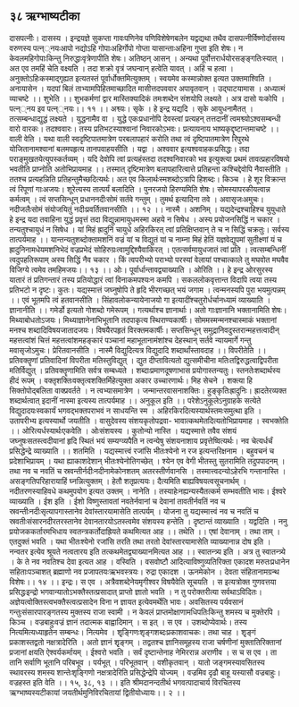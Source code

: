 ## ३८ ऋग्भाष्यटीका
दासपत्नीः। दासस्य । इन्द्रयज्ञे सुकप्ता गावःपणिनेव पणिविशेषेणबलेन यद्वद्यथा तथैव दासपत्नीर्विष्णोर्दासस्य वरुणस्य पत्न््नयःआपो नद्योऽहि गोपाःअहिर्गोपो गोप्ता यासान्ताःअहिना गुप्ता इति शेषः। न केवलमहिगोपाःकिन्तु निरुद्धाःवृत्रेणापीति शेषः। अतिष्ठन् आसन् । अन्यथा पूर्वोत्तरार्धयोरसङ्ङ्गतिःस्यात् । अत एव तमहिं चेति वक्ष्यति । तदा शक्रो वृत्रं जघन्वान् हत्वेति यावत् । अहिं च हत्वा । अनुक्तोऽहिःकस्माद्गृह्यत इत्यतस्तं पूर्वार्धोक्तमित्युक्तम् । स्वयमेव कस्मान्नोक्त इत्यत उक्तमाश्विति । अनायासेन । यदपां बिलं ताभ्यामपिहितमाच्छादित मासीत्तदपववार अपावृतवान् । उद्घाटयामास । अध्यात्मं व्याचष्टे ।। शुभेति ।। शुभकर्मणां द्वार मास्तिक्यादिकं तमःशब्देन संशयोपि लक्ष्यते । अत्र दासो यःकोपि । पत्न््नय इव पत्न््नयः।। ११ ।।
अश्व्यः। सृके । हे इन्द्र यद्यदि । सृके आयुधनामैतत् । तत्सम्बन्धाद्युद्धं लक्ष्यते । युद्धनामैव वा । युद्धे एकःप्रधानोपि देवस्त्वां प्रत्यहन् तत्तदानीं त्वमश्व्योऽश्वसम्बन्धी वारो वारकः। तदश्ववारः। तस्य प्रतिभटस्याश्वानां निवारकोऽभवः। प्रत्यायनाय भाष्यकृद्दृष्टान्तमाचष्टे ।। वाली वेति । यथा वाली स्वदृष्टिपातमात्रेण परबलापहारं करोति तथा त्वं दृष्टिपातमात्रेण रिपुरथे योजितानामश्वानां बलमपहृत्य तानपवाहयसीति । यद्वा । अश्ववार इत्यश्ववाहकःप्रसिद्धः। तदा पराङ्मुखतयेत्युपस्कर्तव्यम् । यदि देवोपि त्वां प्रत्यहंस्तदा तदश्वनिवारको भव इत्युक्त्या प्रथमं तावत्प्रहारविषयो भवतीति प्राप्नोति अतोभिप्रायमाह ।। तस्मात् दृष्टिमात्रेण बलापहारित्वात्ते प्रतिहन्ता कश्चिद्देवोपि नैवास्तीति । ततश्च प्रत्यहन्निति प्रतिहन्तुमैच्छदित्यर्थः। अत एव किलार्थःस्मशब्दोऽत्रापि हिशब्दः। किञ्च । हे शूर विक्रान्त त्वं रिपूणां गाःअजयः। शूरेत्यस्य तात्पर्यं बलादिति । पुनरजयो हिरण्यमिति शेषः। सोमस्यापरकीयत्वान्न कर्मत्वम् । त्वं सप्तसिन्धून् प्रधाननदीःसोमं सर्तवे गन्तुम् । तुमर्थ इत्यादिना तवे । अवासृजःअमुचः। नदीजलैःसोमं संयोजयितुं नदीःप्रवर्तितवानसीति ।। १२ ।।
नास्मै । अशनिम् । यद्यदेन्द्रश्चाहिश्च युयुधाते हे इन्द्र यदा तवाहिना युद्धं प्रवृत्तं तदा विद्युन्नामायुधमस्मा अहये न सिषेध । अस्य प्रयोजनसिद्धिं न चकार । तन्यतुश्चायुधं न सिषेध । यां मिहं ह्रादुनिं चायुधे अहिरकिरत् त्वां प्रतिक्षिप्तवान् ते च न सिद्धिं चक्रतुः। सर्वस्य तात्पर्यमाह ।। यान्तन्यतुशब्दोक्तामशनिं वज्रं यां च विद्युतं यां च नाम्ना मिहं हेतिं यज्ञवेद्युपमां सुतीक्ष्णां यं च ह्रादुनिनामधेयमशनिभेदं वज्रप्रभेदं सोहिरुग्रःत्वामुद्दिश्यैवाकिरत् । एतत्सर्वमायुधजातं त्वां प्रति । त्वत्सम्बन्धिनीं त्वदुपहतिरूपाम् अस्य सिद्धिं नैव चकार । किं त्वपरीभ्यो पराभ्यो परस्यां वेलायां पश्चात्काले तु मघवोत मघवैव विजिग्ये त्वमेव तमहिमजयः।। १३ ।।
ओः। पूर्वार्धान्तावद्व्याख्याति । ओरिति ।। हे इन्द्र ओरसुरस्य यातारं तं प्रतिगन्तारं तस्य प्रतियोद्धारं त्वां विनाकमपश्यःन कमपि । सकललोकवृत्तान्त विदापि त्वया तस्य प्रतिभटो न दृष्टः। कुतः। यद्यस्मात्तं जघ्नुषोपि ते हृदि भीरगच्छत् भयं जगाम । त्वन्मनस्यपि पुरा भयमुत्पन्नम् ।। एवं भूतमपि त्वं हतवानसीति । सिंहावलोकन्यायेनाजयो गा इत्यादींश्चतुरोर्धर्चानध्यामं व्याख्याति । ज्ञानानीति ।। गमेर्डो इत्यतो गोशब्दो गमेरूपम् । गत्यर्थाश्च ज्ञानार्थाः। अतो गाःज्ञानानि भक्तानामिति शेषः। मिथ्याबोधतोऽजयः। मिथ्याज्ञानेनाभिभूतानि तदपाकृत्य स्थिराण्यकार्षीः। सोममस्मन्मनश्चास्माकं भक्तानां मनश्च शब्दादिविषयजातादजयः। विषयैरपहृतं विरक्तमकार्षीः। सप्तसिन्धून् समुद्रानिवदुस्तरान्महत्तत्वादीन् महत्तत्वांशं चित्तं महत्तत्वांशमहङ्कारं पञ्चानां महाभूतानामंशांश्च देहस्थान् सर्तवे न्यायमार्गे गन्तु मवासृजोऽमुचः। प्रेरितवानसीति । नास्मै विद्युदित्यत्र विद्युदादि शब्दार्थांस्तावदाह ।। विपरीतेति ।। प्रतिवक्तॄणां प्रतिवादिनां विपरीता मतिस्तुविद्युत् । द्युत दीप्तावित्यतो द्युत्समीचीना मतिःतद्विरुद्धत्वाद्विपरीता मतिर्विद्युत् । प्रतिवक्तॄणामिति सर्वत्र सम्बध्यते । शब्दाःप्रमाणदूषणाभास प्रयोगास्तन्यतुः। स्तनतेःशब्दार्थस्य हीदं रूपम् । वक्तृशक्तिःवक्तृत्वशक्तिर्मिहेत्युक्ता अकार उच्चारणार्थः। मिह सेचने । शक्त्या हि सिक्तोपोद्बलिता वाक्प्रवर्तते । न त्वभ्यासमात्रेण । जन्मान्तरवासनाशक्तिः। हुङ्कृतिःह्रादुनिः। ह्रादतेरव्यक्त शब्दार्थत्वात् इदानीं नास्मा इत्यस्य तात्पर्यमाह ।। अनुकूल इति ।। परेशेऽनुकूलेऽनुग्राहके सत्येते विद्युदादयःस्वकार्यं भगवद्भक्तपराभवं न साधयन्ति स्म । अहिरकिरदित्यस्यार्थस्तमःसमुत्था इति । उतापरीभ्य इत्यस्यार्थो जयतीति । वासुदेवस्य संशयकृतोपद्रवा- भावात्कथमेतदित्यतोभिप्रायमाह । स्वभक्तेति ।। ओरित्यर्धस्यार्थःएकवेति । ओःसंशयस्य । कुतोन्यो नास्ति । यद्यस्मात्ते तवैव संशयं जघ्नुषःसतस्त्वदीयानां हृदि स्थितं भयं सम्यग्व्यपैति न त्वन्येषु संशयनाशाय प्रवृत्तेष्वित्यर्थः। नव चेत्यर्धर्चं प्रसिद्धेन्द्रे व्याख्याति ।। शतमिति । यद्यस्मात्त्वं रजांसि भीतःश्येनो न रज इत्यन्तरिक्षनाम । बहुवचनं च प्रदेशाभिप्रायम् । यथा ह्याकाशदेशान् भीतःश्येनोतिगच्छेत् । श्येन एव वेगी भीतस्तु सुतरामिति तदुपपादनम् । तथा नव च नवतिं च स्रवन्तीर्नदीःनदीनामेकोनशतम् अतरस्तीर्णवानसि । तस्मात्त्वदन्योऽहेरभि गन्तानास्ति । असङ्गतिपरिहारायाहिं घ्नन्नित्युक्तम् । हेतौ शतृप्रत्ययः। दैत्यमिति बाह्यविषयत्वसूचनार्थम् । नदीतरणस्याहिवधे कथमुपयोग इत्यत उक्तम् । नानेति । तस्याहेःनह्यन्यस्यैतत्कर्म सम्भवतीति भावः। ईश्वरे व्याख्याति । ईश इति । ईशो विष्णुस्तावतां नवतेर्नवानां च देवानां तावतीर्नवतिं नव च स्रवन्तीःनदीःसृत्यापगास्तानेव देवांस्तारयामासेति तात्पर्यम् । योजना तु यद्यस्मात्त्वं नव च नवतिं च स्रवतीःसंसारनदीरतरस्तानेव देवानतारयोऽतस्त्वमेव संशयस्य हन्तेति । दृष्टान्तं व्याख्याति । यद्वदिति । ननु प्रयोजककर्तारमभिधाय स्वतन्त्रकर्तोदाह्रियते कथमित्यत आह ।। तथेति ।। एषां देवानाम् । तथा ताम् । एतदुक्तं भवति । यथा भीतःश्येनो रजांसि तरति तथा तरतो देवांस्तारयामासेति व्याख्यानान्न दोष इति । नन्वतर इत्येव श्रूयते नत्वतारय इति तत्कथमेतद्व्याख्यानमित्यत आह ।। स्वातन्त्र्य इति । अत्र तु स्वातन्त्र्ये । के ते नव नवतिश्च देवा इत्यत आह । वस्विति । वसवोष्टौ आदित्याविष्णुव्यतिरिक्ता एकादश मरुतःप्रधानेन सहिताःपञ्चाशत् ब्रह्माणो नव प्रजापतयःऋभवस्त्रयः। रुद्रा एकादश । ऊनमेकोन । देवता संहितानामग्रन्थ विशेषः।। १४ ।। इन्द्रः। स एव । अत्रैवशब्देनेयमृगीश्वर विषयैवेति सूचयति । स इत्यत्रोक्त गुणवत्तया प्रसिद्धःइन्द्रो भगवान्यातोऽभक्तैस्तत्प्रसादात् प्राप्तो ज्ञातो भवति । न तु परोक्तरीत्या सर्वथाऽविदितः। अज्ञेयत्वोक्तिस्त्वभक्तैस्त्वत्प्रसादेन विना न ज्ञायत इत्येवमर्थेति भावः। अवसितस्य पर्यवसानं गन्तुःसंसारपारङ्गतस्य मुक्तस्य राजा स्वामी । न केवलं प्राप्तमोक्षाणामधिपतिःकिन्तु शमस्य च मुक्तेरपि । किञ्च । वज्रबाहुःवज्रं ज्ञानं तदात्मक बाह्वादिमान् । स इत् । स एव । उशब्दोप्येवार्थः। तस्य नित्यमित्यध्याहृतेन सम्बन्धः। नित्यमेव । शृृङ्गिणःशृङ्गशब्दःप्रकाशवाचकः। तथा चाह । शृृङ्गं प्रकाशस्तद्वतो नक्षत्रादेरिति । अतो ज्ञानं शृृङ्गम् । तद्वतश्च ज्ञानिसमूहस्य राजा चर्षणीनां मुक्तातिरिक्तानां प्रजानां क्षयति ऐश्वर्यकर्मायम् । ईश्वरो भवति । सर्वं दृष्टान्तेनाह नेमिररान्न अराणीव । स च स एव । ता तानि सर्वाणि भूतानि परिबभूव । पर्यभूत् । परिभूतवान् । वशीकृतवान् । यातो जङ्गमस्यावसितस्य स्थावरस्य शमस्य शान्तेःशृङ्गिणो नक्षत्रादेरिति प्रसिद्धेन्द्रेपि योज्यम् । वज्रमिव दृढौ बाहू यस्यासौ वज्रबाहुः। वज्रहस्त इति वेति ।। १५, ३८, १३ ।। इति श्रीमदानन्दतीर्थ भगवत्पादाचार्य विरचितस्य ऋग्भाष्यस्यटीकायां जयतीर्थमुनिविरचितायां द्वितीयोध्यायः।। २ ।।
